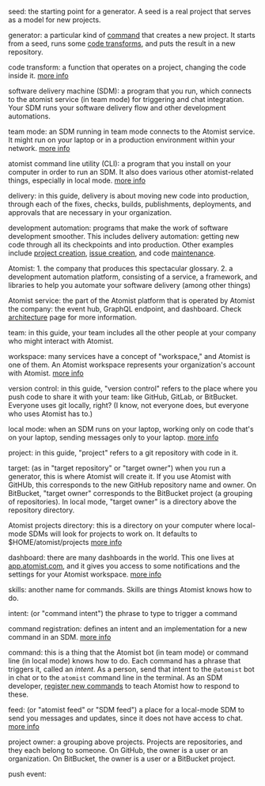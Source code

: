 seed: the starting point for a generator. A seed is a real project that serves as a model for new projects.

generator: a particular kind of [command](#command) that creates a new project. It starts from a seed, runs some [code transforms](#code-transform),
and puts the result in a new repository.

code transform: a function that operates on a project, changing the code inside it. [more info](transform.md)

software delivery machine (SDM): a program that you run, which connects to the atomist service (in team mode) for triggering and chat integration. Your SDM runs your software delivery flow and other development automations.

team mode: an SDM running in team mode connects to the Atomist service. It might run on your laptop or in 
a production environment within your network. [more info](team.md)

atomist command line utility (CLI): a program that you install on your computer in order to run an SDM. It also does various other atomist-related things, especially in local mode. [more info](cli.md)

delivery: in this guide, delivery is about moving new code into production, through each of the fixes, checks, builds, publishments, deployments, and approvals that are necessary in your organization.

development automation: programs that make the work of software development smoother. 
This includes delivery automation: getting new code through all its checkpoints and into production. 
Other examples include [project creation](create.md), [issue creation](../user/lifecycle.md#issue), and code [maintenance](transform.md).

Atomist: 1. the company that produces this spectacular glossary. 2. a development automation platform, consisting of a service, a framework, and libraries to help you automate your software delivery (among other things)

Atomist service: the part of the Atomist platform that is operated by Atomist the company: the event hub, GraphQL endpoint, and dashboard. Check [architecture]() page for more information.

team: in this guide, your team includes all the other people at your company who might interact with Atomist.

workspace: many services have a concept of "workspace," and Atomist is one of them. An Atomist workspace represents your organization's account with Atomist. [more info](../user/dashboard.md#workspace)

version control: in this guide, "version control" refers to the place where you push code to share it with your team: like GitHub, GitLab, or BitBucket. Everyone uses git locally, right? (I know, not everyone does, but everyone who uses Atomist has to.)

local mode: when an SDM runs on your laptop, working only on code that's on your laptop, sending messages only to your laptop. [more info](local.md)

project: in this guide, "project" refers to a git repository with code in it.

target: (as in "target repository" or "target owner") when you run a generator, this is where Atomist will create it. If you use Atomist with GitHUb, this corresponds to the new GitHub repository name and owner. On BitBucket, "target owner" corresponds to the BitBucket project (a grouping of repositories). In local mode, "target owner" is a directory above the repository directory.

Atomist projects directory: this is a directory on your computer where local-mode SDMs will look for projects to work on. It defaults to $HOME/atomist/projects [more info](local.md#directory-structure)

dashboard: there are many dashboards in the world. This one lives at [app.atomist.com](https://app.atomist.com), and it gives you access to some notifications and the settings for your Atomist workspace. [more info](../user/dashboard.md)

skills: another name for commands. Skills are things Atomist knows how to do.

intent: (or "command intent") the phrase to type to trigger a command

command registration: defines an intent and an implementation for a new command in an SDM. [more info](commands.md)

command: this is a thing that the Atomist bot (in team mode) or command line (in local mode) knows how to do. Each command has a phrase that triggers it, called an _intent_. As a person, send that intent to the `@atomist` bot in chat or to the `atomist` command line in the terminal. As an SDM developer, [register new commands](commands.md) to teach Atomist how to respond to these.

feed: (or "atomist feed" or "SDM feed") a place for a local-mode SDM to send you messages and updates, since it does not have access to chat. [more info](cli.md#atomist-feed)

project owner: a grouping above projects. Projects are repositories, and they each belong to someone. On GitHub, the owner is a user or an organization. On BitBucket, the owner is a user or a BitBucket project.

push event: